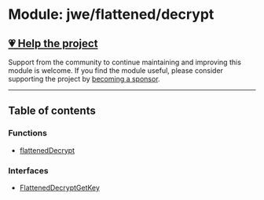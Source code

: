 # Module: jwe/flattened/decrypt

## [💗 Help the project](https://github.com/sponsors/panva)

Support from the community to continue maintaining and improving this module is welcome. If you find the module useful, please consider supporting the project by [becoming a sponsor](https://github.com/sponsors/panva).

---

## Table of contents

### Functions

- [flattenedDecrypt](../functions/jwe_flattened_decrypt.flattenedDecrypt.md)

### Interfaces

- [FlattenedDecryptGetKey](../interfaces/jwe_flattened_decrypt.FlattenedDecryptGetKey.md)
